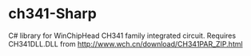 # ch341-Sharp
C# library for WinChipHead CH341 family integrated circuit. 
Requires CH341DLL.DLL from http://www.wch.cn/download/CH341PAR_ZIP.html
